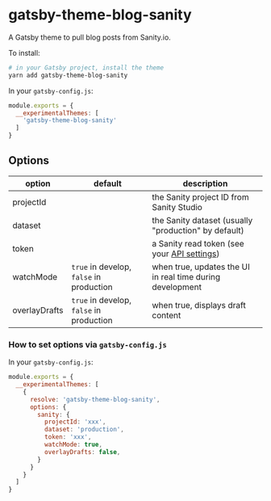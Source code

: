 # gatsby-theme-blog-sanity

A Gatsby theme to pull blog posts from Sanity.io.

To install:

```sh
# in your Gatsby project, install the theme
yarn add gatsby-theme-blog-sanity
```

In your `gatsby-config.js`:
```js
module.exports = {
  __experimentalThemes: [
    'gatsby-theme-blog-sanity'
  ]
}
```

## Options

option        | default                                  | description
------------- | ---------------------------------------- | -----------------------------------------
projectId     |                                          | the Sanity project ID from Sanity Studio
dataset       |                                          | the Sanity dataset (usually "production" by default)
token         |                                          | a Sanity read token (see your [API settings](https://manage.sanity.io))
watchMode     | `true` in develop, `false` in production | when true, updates the UI in real time during development
overlayDrafts | `true` in develop, `false` in production | when true, displays draft content

### How to set options via `gatsby-config.js`

In your `gatsby-config.js`:

```js
module.exports = {
  __experimentalThemes: [
    {
      resolve: 'gatsby-theme-blog-sanity',
      options: {
        sanity: {
          projectId: 'xxx',
          dataset: 'production',
          token: 'xxx',
          watchMode: true,
          overlayDrafts: false,
        }
      }
    }
  ]
}
```
